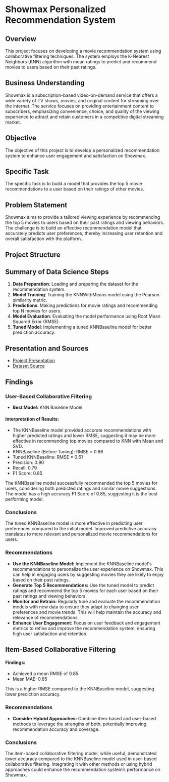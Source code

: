 # Showmax Personalized Recommendation System

## Overview
This project focuses on developing a movie recommendation system using collaborative filtering techniques. The system employs the K-Nearest Neighbors (KNN) algorithm with mean ratings to predict and recommend movies to users based on their past ratings.

## Business Understanding
Showmax is a subscription-based video-on-demand service that offers a wide variety of TV shows, movies, and original content for streaming over the internet. The service focuses on providing entertainment content to subscribers, emphasizing convenience, choice, and quality of the viewing experience to attract and retain customers in a competitive digital streaming market.

## Objective
The objective of this project is to develop a personalized recommendation system to enhance user engagement and satisfaction on Showmax.

## Specific Task
The specific task is to build a model that provides the top 5 movie recommendations to a user based on their ratings of other movies.

## Problem Statement
Showmax aims to provide a tailored viewing experience by recommending the top 5 movies to users based on their past ratings and viewing behaviors. The challenge is to build an effective recommendation model that accurately predicts user preferences, thereby increasing user retention and overall satisfaction with the platform.

## Project Structure

## Summary of Data Science Steps
1. **Data Preparation**: Loading and preparing the dataset for the recommendation system.
2. **Model Training**: Training the KNNWithMeans model using the Pearson similarity metric.
3. **Predictions**: Making predictions for movie ratings and recommending top N movies for users.
4. **Model Evaluation**: Evaluating the model performance using Root Mean Squared Error (RMSE).
5. **Tuned Model**: Implementing a tuned KNNBaseline model for better prediction accuracy.

## Presentation and Sources
- [Project Presentation](presentation/presentation.pdf)
- [Dataset Source](data/df_final.csv)


## Findings

### User-Based Collaborative Filtering
- **Best Model:** KNN Baseline Model

#### Interpretation of Results:
- The KNNBaseline model provided accurate recommendations with higher predicted ratings and lower RMSE, suggesting it may be more effective in recommending top movies compared to KNN with Mean and SVD.
- KNNBaseline (Before Tuning): RMSE = 0.66
- Tuned KNNBaseline: RMSE = 0.61
- Precision: 0.90
- Recall: 0.79
- F1 Score: 0.85

The KNNBaseline model successfully recommended the top 5 movies for users, considering both predicted ratings and similar movie suggestions. The model has a high accuracy F1 Score of 0.85, suggesting it is the best performing model.

### Conclusions
The tuned KNNBaseline model is more effective in predicting user preferences compared to the initial model. Improved predictive accuracy translates to more relevant and personalized movie recommendations for users.

### Recommendations
- **Use the KNNBaseline Model:** Implement the KNNBaseline model's recommendations to personalize the user experience on Showmax. This can help in engaging users by suggesting movies they are likely to enjoy based on their past ratings.
- **Generate Top 5 Recommendations:** Use the tuned model to predict ratings and recommend the top 5 movies for each user based on their past ratings and viewing behaviors.
- **Monitor and Retrain:** Regularly tune and evaluate the recommendation models with new data to ensure they adapt to changing user preferences and movie trends. This will help maintain the accuracy and relevance of recommendations.
- **Enhance User Engagement:** Focus on user feedback and engagement metrics to refine and improve the recommendation system, ensuring high user satisfaction and retention.

## Item-Based Collaborative Filtering
#### Findings:
- Achieved a mean RMSE of 0.85.
- Mean MAE: 0.65

This is a higher RMSE compared to the KNNBaseline model, suggesting lower prediction accuracy.

### Recommendations
- **Consider Hybrid Approaches:** Combine item-based and user-based methods to leverage the strengths of both, potentially improving recommendation accuracy and coverage.

### Conclusions
The item-based collaborative filtering model, while useful, demonstrated lower accuracy compared to the KNNBaseline model used in user-based collaborative filtering. Integrating it with other methods or using hybrid approaches could enhance the recommendation system’s performance on Showmax.


